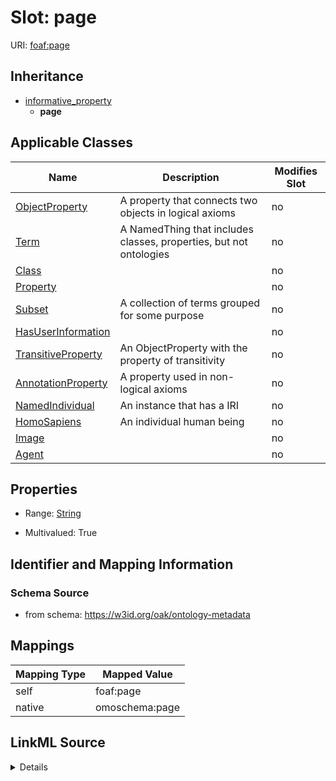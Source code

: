 

# Slot: page



URI: [foaf:page](http://xmlns.com/foaf/0.1/page)




## Inheritance

* [informative_property](informative_property.md)
    * **page**






## Applicable Classes

| Name | Description | Modifies Slot |
| --- | --- | --- |
| [ObjectProperty](ObjectProperty.md) | A property that connects two objects in logical axioms |  no  |
| [Term](Term.md) | A NamedThing that includes classes, properties, but not ontologies |  no  |
| [Class](Class.md) |  |  no  |
| [Property](Property.md) |  |  no  |
| [Subset](Subset.md) | A collection of terms grouped for some purpose |  no  |
| [HasUserInformation](HasUserInformation.md) |  |  no  |
| [TransitiveProperty](TransitiveProperty.md) | An ObjectProperty with the property of transitivity |  no  |
| [AnnotationProperty](AnnotationProperty.md) | A property used in non-logical axioms |  no  |
| [NamedIndividual](NamedIndividual.md) | An instance that has a IRI |  no  |
| [HomoSapiens](HomoSapiens.md) | An individual human being |  no  |
| [Image](Image.md) |  |  no  |
| [Agent](Agent.md) |  |  no  |







## Properties

* Range: [String](String.md)

* Multivalued: True





## Identifier and Mapping Information







### Schema Source


* from schema: https://w3id.org/oak/ontology-metadata




## Mappings

| Mapping Type | Mapped Value |
| ---  | ---  |
| self | foaf:page |
| native | omoschema:page |




## LinkML Source

<details>
```yaml
name: page
from_schema: https://w3id.org/oak/ontology-metadata
rank: 1000
is_a: informative_property
slot_uri: foaf:page
alias: page
domain_of:
- HasUserInformation
range: string
multivalued: true

```
</details>